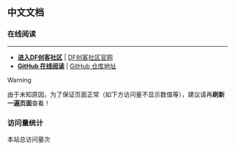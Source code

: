 ## 中文文档

### 在线阅读
---

-  **[进入DF创客社区](https://mc.dfrobot.com.cn/)** | [DF创客社区官网](https://mc.dfrobot.com.cn/)
-  **[GitHub 在线阅读](https://makercommunity.github.io/wiki/)** | [GitHub 仓库地址](https://github.com/MakerCommunity/wiki)


> [!WARNING]
> 由于未知原因，为了保证页面正常（如下方访问量不显示数值等），建议请再**刷新一遍页面**查看！

### 访问量统计

<span id="busuanzi_container_site_pv">本站总访问量<span id="busuanzi_value_site_pv"></span>次</span>


